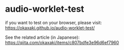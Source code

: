 # audio-worklet-test

if you want to test on your browser, please visit: 
https://okaxaki.github.io/audio-worklet-test/

See the related article (in Japanese): https://qiita.com/okaxaki/items/c807bdfe3e96d6ef7960

